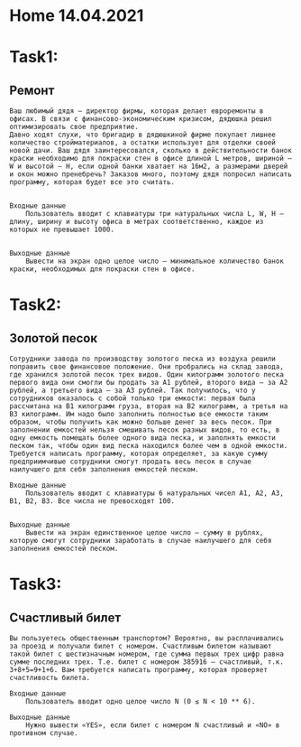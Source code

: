 # Home 14.04.2021
# Task1:
## Ремонт

    Ваш любимый дядя – директор фирмы, которая делает евроремонты в офисах. В связи с финансово-экономическим кризисом, дядюшка решил оптимизировать свое предприятие.
    Давно ходят слухи, что бригадир в дядюшкиной фирме покупает лишнее количество стройматериалов, а остатки использует для отделки своей новой дачи. Ваш дядя заинтересовался, сколько в действительности банок краски необходимо для покраски стен в офисе длиной L метров, шириной – W и высотой – H, если одной банки хватает на 16м2, а размерами дверей и окон можно пренебречь? Заказов много, поэтому дядя попросил написать программу, которая будет все это считать.


    Входные данные
        Пользователь вводит с клавиатуры три натуральных числа L, W, H – длину, ширину и высоту офиса в метрах соответственно, каждое из которых не превышает 1000.


    Выходные данные
        Вывести на экран одно целое число – минимальное количество банок краски, необходимых для покраски стен в офисе.

# Task2:

## Золотой песок

    Сотрудники завода по производству золотого песка из воздуха решили поправить свое финансовое положение. Они пробрались на склад завода, где хранился золотой песок трех видов. Один килограмм золотого песка первого вида они смогли бы продать за A1 рублей, второго вида – за A2 рублей, а третьего вида – за A3 рублей. Так получилось, что у сотрудников оказалось с собой только три емкости: первая была рассчитана на B1 килограмм груза, вторая на B2 килограмм, а третья на B3 килограмм. Им надо было заполнить полностью все емкости таким образом, чтобы получить как можно больше денег за весь песок. При заполнении емкостей нельзя смешивать песок разных видов, то есть, в одну емкость помещать более одного вида песка, и заполнять емкости песком так, чтобы один вид песка находился более чем в одной емкости.
    Требуется написать программу, которая определяет, за какую сумму предприимчивые сотрудники смогут продать весь песок в случае наилучшего для себя заполнения емкостей песком.
    
    Входные данные
        Пользователь вводит с клавиатуры 6 натуральных чисел A1, A2, A3, B1, B2, B3. Все числа не превосходят 100.


    Выходные данные
        Вывести на экран единственное целое число – сумму в рублях, которую смогут сотрудники заработать в случае наилучшего для себя заполнения емкостей песком.

# Task3:

## Счастливый билет

    Вы пользуетесь общественным транспортом? Вероятно, вы расплачивались за проезд и получали билет с номером. Счастливым билетом называют такой билет с шестизначным номером, где сумма первых трех цифр равна сумме последних трех. Т.е. билет с номером 385916 – счастливый, т.к. 3+8+5=9+1+6. Вам требуется написать программу, которая проверяет счастливость билета.

    Входные данные
        Пользователь вводит одно целое число N (0 ≤ N < 10 ** 6).
    
    Выходные данные
        Нужно вывести «YES», если билет с номером N счастливый и «NO» в противном случае.
